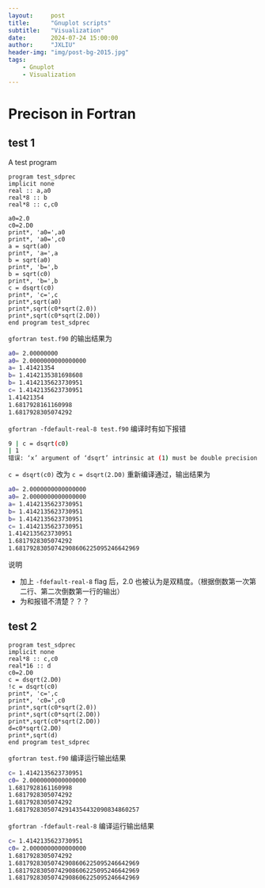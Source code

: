 ```yaml
---
layout:     post
title:      "Gnuplot scripts"
subtitle:   "Visualization"
date:       2024-07-24 15:00:00
author:     "JXLIU"
header-img: "img/post-bg-2015.jpg"
tags:
    - Gnuplot
    - Visualization
---
```


# Precison in Fortran
## test 1
A test program

```Fortran
program test_sdprec  
implicit none  
real :: a,a0  
real*8 :: b  
real*8 :: c,c0  
  
a0=2.0  
c0=2.D0  
print*, 'a0=',a0  
print*, 'a0=',c0  
a = sqrt(a0)  
print*, 'a=',a  
b = sqrt(a0)  
print*, 'b=',b  
b = sqrt(c0)  
print*, 'b=',b  
c = dsqrt(c0)  
print*, 'c=',c  
print*,sqrt(a0)  
print*,sqrt(c0*sqrt(2.0))  
print*,sqrt(c0*sqrt(2.D0))  
end program test_sdprec
```
`gfortran test.f90` 的输出结果为
```Bash
a0= 2.00000000  
a0= 2.0000000000000000  
a= 1.41421354  
b= 1.4142135381698608  
b= 1.4142135623730951  
c= 1.4142135623730951  
1.41421354  
1.6817928161160998  
1.6817928305074292
```
`gfortran -fdefault-real-8 test.f90` 编译时有如下报错
```Bash
9 | c = dsqrt(c0)  
| 1  
错误: ‘x’ argument of ‘dsqrt’ intrinsic at (1) must be double precision
```
`c = dsqrt(c0)` 改为 `c = dsqrt(2.D0)` 重新编译通过，输出结果为
```Bash
a0= 2.0000000000000000  
a0= 2.0000000000000000  
a= 1.4142135623730951  
b= 1.4142135623730951  
b= 1.4142135623730951  
c= 1.4142135623730951  
1.4142135623730951  
1.6817928305074292  
1.68179283050742908606225095246642969
```
说明

- 加上 `-fdefault-real-8` flag 后，2.0 也被认为是双精度。（根据倒数第一次第二行、第二次倒数第一行的输出）
- 为和报错不清楚？？？

## test 2
```Fortran
program test_sdprec  
implicit none  
real*8 :: c,c0  
real*16 :: d  
c0=2.D0  
c = dsqrt(2.D0)  
!c = dsqrt(c0)  
print*, 'c=',c  
print*, 'c0=',c0  
print*,sqrt(c0*sqrt(2.0))  
print*,sqrt(c0*sqrt(2.D0))  
print*,sqrt(c0*sqrt(2.D0))  
d=c0*sqrt(2.D0)  
print*,sqrt(d)  
end program test_sdprec
```
`gfortran test.f90` 编译运行输出结果
```Bash
c= 1.4142135623730951  
c0= 2.0000000000000000  
1.6817928161160998  
1.6817928305074292  
1.6817928305074292  
1.68179283050742914354432090834860257
```
`gfortran -fdefault-real-8` 编译运行输出结果
```Bash
c= 1.4142135623730951  
c0= 2.0000000000000000  
1.6817928305074292  
1.68179283050742908606225095246642969  
1.68179283050742908606225095246642969  
1.68179283050742908606225095246642969
```

<!--stackedit_data:
eyJoaXN0b3J5IjpbLTg4MTI1OTYzOSw1MjI4MDA1MDhdfQ==
-->